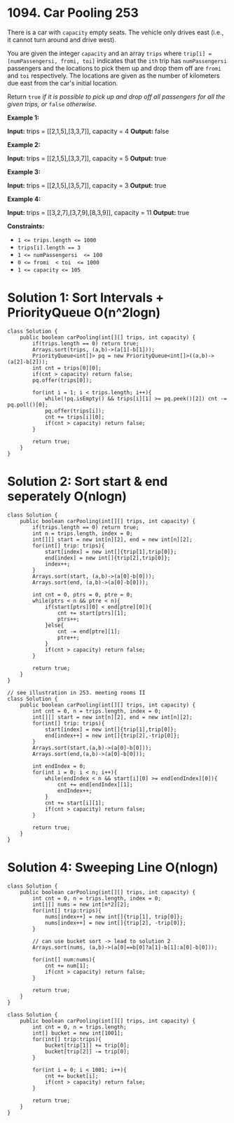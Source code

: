 # 1094. Car Pooling 253
There is a car with  `capacity`  empty seats. The vehicle only drives east (i.e., it cannot turn around and drive west).

You are given the integer  `capacity`  and an array  `trips`  where  `trip[i] = [numPassengersi, fromi, toi]`  indicates that the  `ith`  trip has  `numPassengersi`  passengers and the locations to pick them up and drop them off are  `fromi`  and  `toi`  respectively. The locations are given as the number of kilometers due east from the car's initial location.

Return  `true` _if it is possible to pick up and drop off all passengers for all the given trips, or_ `false` _otherwise_.

**Example 1:**

**Input:** trips = [[2,1,5],[3,3,7]], capacity = 4
**Output:** false

**Example 2:**

**Input:** trips = [[2,1,5],[3,3,7]], capacity = 5
**Output:** true

**Example 3:**

**Input:** trips = [[2,1,5],[3,5,7]], capacity = 3
**Output:** true

**Example 4:**

**Input:** trips = [[3,2,7],[3,7,9],[8,3,9]], capacity = 11
**Output:** true

**Constraints:**

-   `1 <= trips.length <= 1000`
-   `trips[i].length == 3`
-   `1 <= numPassengersi  <= 100`
-   `0 <= fromi  < toi  <= 1000`
-   `1 <= capacity <= 105`

# Solution 1: Sort Intervals + PriorityQueue O(n^2logn)
```
class Solution {
    public boolean carPooling(int[][] trips, int capacity) {
        if(trips.length == 0) return true;
        Arrays.sort(trips, (a,b)->(a[1]-b[1]));
        PriorityQueue<int[]> pq = new PriorityQueue<int[]>((a,b)->(a[2]-b[2]));
        int cnt = trips[0][0];
        if(cnt > capacity) return false;
        pq.offer(trips[0]);
        
        for(int i = 1; i < trips.length; i++){
            while(!pq.isEmpty() && trips[i][1] >= pq.peek()[2]) cnt -= pq.poll()[0];
            pq.offer(trips[i]);
            cnt += trips[i][0];
            if(cnt > capacity) return false;
        }
        
        return true;
    }
}
```

# Solution 2: Sort start & end seperately O(nlogn)
```
class Solution {
    public boolean carPooling(int[][] trips, int capacity) {
        if(trips.length == 0) return true;
        int n = trips.length, index = 0;
        int[][] start = new int[n][2], end = new int[n][2];
        for(int[] trip: trips){
            start[index] = new int[]{trip[1],trip[0]};
            end[index] = new int[]{trip[2],trip[0]};
            index++;
        }
        Arrays.sort(start, (a,b)->(a[0]-b[0]));
        Arrays.sort(end, (a,b)->(a[0]-b[0]));
        
        int cnt = 0, ptrs = 0, ptre = 0;
        while(ptrs < n && ptre < n){
            if(start[ptrs][0] < end[ptre][0]){
                cnt += start[ptrs][1];
                ptrs++;
            }else{
                cnt -= end[ptre][1];
                ptre++;
            }
            if(cnt > capacity) return false;
        }

        return true;
    }
}
```

```
// see illustration in 253. meeting rooms II
class Solution {
    public boolean carPooling(int[][] trips, int capacity) {
        int cnt = 0, n = trips.length, index = 0;
        int[][] start = new int[n][2], end = new int[n][2];
        for(int[] trip: trips){
            start[index] = new int[]{trip[1],trip[0]};
            end[index++] = new int[]{trip[2],-trip[0]};
        }
        Arrays.sort(start,(a,b)->(a[0]-b[0]));
        Arrays.sort(end,(a,b)->(a[0]-b[0]));
        
        int endIndex = 0;
        for(int i = 0; i < n; i++){
            while(endIndex < n && start[i][0] >= end[endIndex][0]){
                cnt += end[endIndex][1];
                endIndex++;
            }
            cnt += start[i][1];
            if(cnt > capacity) return false;
        }

        return true;
    }
}
```


# Solution 4: Sweeping Line O(nlogn)
```
class Solution {
    public boolean carPooling(int[][] trips, int capacity) {
        int cnt = 0, n = trips.length, index = 0;
        int[][] nums = new int[n*2][2];
        for(int[] trip:trips){
            nums[index++] = new int[]{trip[1], trip[0]};
            nums[index++] = new int[]{trip[2], -trip[0]};
        }
        
        // can use bucket sort -> lead to solution 2
        Arrays.sort(nums, (a,b)->(a[0]==b[0]?a[1]-b[1]:a[0]-b[0]));
        
        for(int[] num:nums){
            cnt += num[1];
            if(cnt > capacity) return false;
        }
        
        return true;
    }
}
```

```
class Solution {
    public boolean carPooling(int[][] trips, int capacity) {
        int cnt = 0, n = trips.length;
        int[] bucket = new int[1001];
        for(int[] trip:trips){
            bucket[trip[1]] += trip[0];
            bucket[trip[2]] -= trip[0];
        }
        
        for(int i = 0; i < 1001; i++){
            cnt += bucket[i];
            if(cnt > capacity) return false;
        }

        return true;
    }
}
```